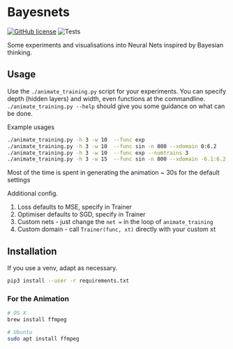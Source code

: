 # Bayesnets

[![GitHub license](https://img.shields.io/github/license/nayyarv/bayesnets.svg)](https://github.com/nayyarv/bayesnets/blob/master/LICENSE)
![Tests](https://github.com/nayyarv/bayesnets/workflows/Tests/badge.svg)

Some experiments and visualisations into Neural Nets inspired by Bayesian thinking.

## Usage
Use the `./animate_training.py` script for your experiments. You can specify depth (hidden layers)
and width, even functions at the commandline.
`./animate_training.py --help` should give you some guidance on what can be done.

Example usages
```bash
./animate_training.py -h 3 -w 10  --func exp 
./animate_training.py -h 3 -w 10  --func sin -n 800 --xdomain 0:6.2
./animate_training.py -h 3 -w 10  --func exp --numtrains 3
./animate_training.py -h 3 -w 15  --func sin -n 800 --xdomain -6.1:6.2 --lr 0.004
```

Most of the time is spent in generating the animation ~ 30s for the default settings

Additional config.
1. Loss defaults to  MSE, specify in Trainer
2. Optimiser defaults to SGD, specify in Trainer
3. Custom nets - just change the `net =` in the loop of `animate_training`
4. Custom domain - call `Trainer(func, xt)` directly with your custom xt


## Installation

If you use a venv, adapt as necessary. 
```bash
pip3 install --user -r requirements.txt
```

### For the Animation 

```bash
# OS X
brew install ffmpeg

# Ubuntu
sudo apt install ffmpeg
```


